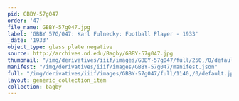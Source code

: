 ```yaml
---
pid: GBBY-57g047
order: '47'
file_name: GBBY-57g047.jpg
label: 'GBBY 57G/047: Karl Fulnecky: Football Player - 1933'
_date: '1933'
object_type: glass plate negative
source: http://archives.nd.edu/Bagby/GBBY-57g047.jpg
thumbnail: "/img/derivatives/iiif/images/GBBY-57g047/full/250,/0/default.jpg"
manifest: "/img/derivatives/iiif/images/GBBY-57g047/manifest.json"
full: "/img/derivatives/iiif/images/GBBY-57g047/full/1140,/0/default.jpg"
layout: generic_collection_item
collection: bagby
---
```

